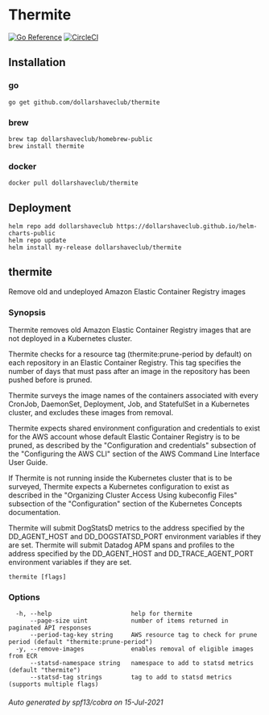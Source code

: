 Thermite
========

[![Go Reference](https://pkg.go.dev/badge/github.com/dollarshaveclub/thermite.svg)](https://pkg.go.dev/github.com/dollarshaveclub/thermite)
[![CircleCI](https://circleci.com/gh/dollarshaveclub/thermite/tree/master.svg?style=svg)](https://circleci.com/gh/dollarshaveclub/thermite/tree/master)

## Installation

### go

	go get github.com/dollarshaveclub/thermite

### brew

	brew tap dollarshaveclub/homebrew-public
	brew install thermite

### docker

	docker pull dollarshaveclub/thermite

## Deployment

    helm repo add dollarshaveclub https://dollarshaveclub.github.io/helm-charts-public
	helm repo update
	helm install my-release dollarshaveclub/thermite


## thermite

Remove old and undeployed Amazon Elastic Container Registry images

### Synopsis

Thermite removes old Amazon Elastic Container Registry images that are not
deployed in a Kubernetes cluster.

Thermite checks for a resource tag (thermite:prune-period by default) on each
repository in an Elastic Container Registry. This tag specifies the number of
days that must pass after an image in the repository has been pushed before
is pruned.

Thermite surveys the image names of the containers associated with every
CronJob, DaemonSet, Deployment, Job, and StatefulSet in a Kubernetes
cluster, and excludes these images from removal.

Thermite expects shared environment configuration and credentials to exist for
the AWS account whose default Elastic Container Registry is to be pruned, as
described by the "Configuration and credentials" subsection of the "Configuring
the AWS CLI" section of the AWS Command Line Interface User Guide.

If Thermite is not running inside the Kubernetes cluster that is to be surveyed,
Thermite expects a Kubernetes configuration to exist as described in the
"Organizing Cluster Access Using kubeconfig Files" subsection of the
"Configuration" section of the Kubernetes Concepts documentation.

Thermite will submit DogStatsD metrics to the address specified by the
DD_AGENT_HOST and DD_DOGSTATSD_PORT environment variables if they are set.
Thermite will submit Datadog APM spans and profiles to the address specified by
the DD_AGENT_HOST and DD_TRACE_AGENT_PORT environment variables if they are set.

```
thermite [flags]
```

### Options

```
  -h, --help                      help for thermite
      --page-size uint            number of items returned in paginated API responses
      --period-tag-key string     AWS resource tag to check for prune period (default "thermite:prune-period")
  -y, --remove-images             enables removal of eligible images from ECR
      --statsd-namespace string   namespace to add to statsd metrics (default "thermite")
      --statsd-tag strings        tag to add to statsd metrics (supports multiple flags)
```

###### Auto generated by spf13/cobra on 15-Jul-2021
